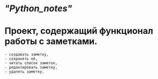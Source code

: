 # *"Python_notes"*

# Проект, содержащий функционал работы с заметками. 
    - создавать заметку, 
    - сохранять её, 
    - читать список заметок, 
    - редактировать заметку, 
    - удалять заметку.
